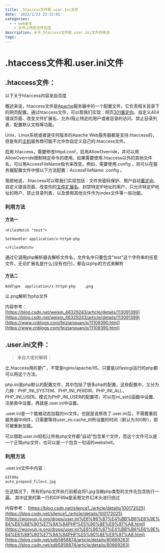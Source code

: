 ```yaml
---
title: .htaccess文件和.user.ini文件
date: '2022/1/23 23:15:01'
categories:
  - - web安全
    - 文件上传和文件包含
description: 关于.htaccess文件和.user.ini文件的用法
tags:
---
```


# .htaccess文件和.user.ini文件

## .htaccess文件：

以下关于htaccess内容来自百度

概述来说，htaccess文件是[Apache](https://baike.baidu.com/item/Apache)服务器中的一个配置文件，它负责相关目录下的网页配置。通过htaccess文件，可以帮我们实现：网页[301重定向](https://baike.baidu.com/item/301重定向)、自定义404错误页面、改变文件扩展名、允许/阻止特定的用户或者目录的访问、禁止目录列表、配置默认文档等功能。

Unix、Linux系统或者是任何版本的Apache Web服务器都是支持.htaccess的，但是有的[主机](https://baike.baidu.com/item/主机)服务商可能不允许你自定义自己的.htaccess文件。

启用.htaccess，需要修改httpd.conf，启用AllowOverride，并可以用AllowOverride限制特定命令的使用。如果需要使用.htaccess以外的其他文件名，可以用AccessFileName指令来改变。例如，需要使用.config ，则可以在服务器配置文件中按以下方法配置：AccessFileName .config 。

笼统地说，.htaccess可以帮我们实现包括：文件夹密码保护、用户自动[重定向](https://baike.baidu.com/item/重定向)、自定义错误页面、改变你的[文件扩展名](https://baike.baidu.com/item/文件扩展名)、封禁特定IP地址的用户、只允许特定IP地址的用户、禁止目录列表，以及使用其他文件作为index文件等一些功能。

### 利用方法

#### 方法一

```shell
<FilesMatch "test">
 
SetHandler application/x-httpd-php
 
</FilesMatch>
```

通过它调用php解析器去解析文件名，文件名中只要包含"test"这个字符串的任意文件，无论扩展名是什么(没有也行)，都会以php的方式来解析


#### 方法二

```shell
AddType  application/x-httpd-php    .png
```

让.png解析为php文件 



内容参考：
[https://blog.csdn.net/weixin_46329243/article/details/113091399](https://blog.csdn.net/weixin_46329243/article/details/113091399) 
[https://www.cnblogs.com/feizianquan/p/11109390.html](https://www.cnblogs.com/feizianquan/p/11109390.html)


## .user.ini文件：

>来自大佬的解释：

比.htaccess用的更广，不管是nginx/apache/IIS，只要是以fastcgi运行的php都可以用这个方法。

php.ini是php默认的配置文件，其中包括了很多php的配置，这些配置中，又分为几种：PHP_INI_SYSTEM、PHP_INI_PERDIR、PHP_INI_ALL、PHP_INI_USER。模式为PHP_INI_USER的配置项，可以在ini_set()函数中设置、注册表中设置，再就是.user.ini中设置。

.user.ini是一个能被动态加载的ini文件。也就是说修改了.user.ini后，不需要重启服务器中间件，只需要等待user_ini.cache_ttl所设置的时间（默认为300秒），即可被重新加载。

可以借助.user.ini轻松让所有php文件都“自动”包含某个文件，而这个文件可以是一个正常php文件，也可以是一个包含一句话的webshell。


### 利用方法
.user.ini文件中内容：
```shell
GIF89a
auto_prepend_file=1.jpg 
```
在这情况下，所有的php文件执行前都会将1.jpg当做php类型的文件先包含执行一遍。
其中这里的第一行的GIF89a是采用文件幻术头进行绕过



内容参考：
[https://blog.csdn.net/silence1_/article/details/100172025](https://blog.csdn.net/silence1_/article/details/100172025) 
[https://wooyun.js.org/drops/user.ini%E6%96%87%E4%BB%B6%E6%9E%84%E6%88%90%E7%9A%84PHP%E5%90%8E%E9%97%A8.html](https://wooyun.js.org/drops/user.ini%E6%96%87%E4%BB%B6%E6%9E%84%E6%88%90%E7%9A%84PHP%E5%90%8E%E9%97%A8.html)
[https://blog.csdn.net/sdb5858874/article/details/80669263](https://blog.csdn.net/sdb5858874/article/details/80669263)
